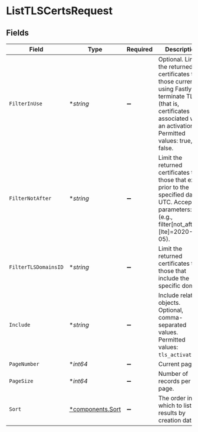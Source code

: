 # ListTLSCertsRequest


## Fields

| Field                                                                                                                                                                            | Type                                                                                                                                                                             | Required                                                                                                                                                                         | Description                                                                                                                                                                      | Example                                                                                                                                                                          |
| -------------------------------------------------------------------------------------------------------------------------------------------------------------------------------- | -------------------------------------------------------------------------------------------------------------------------------------------------------------------------------- | -------------------------------------------------------------------------------------------------------------------------------------------------------------------------------- | -------------------------------------------------------------------------------------------------------------------------------------------------------------------------------- | -------------------------------------------------------------------------------------------------------------------------------------------------------------------------------- |
| `FilterInUse`                                                                                                                                                                    | **string*                                                                                                                                                                        | :heavy_minus_sign:                                                                                                                                                               | Optional. Limit the returned certificates to those currently using Fastly to terminate TLS (that is, certificates associated with an activation). Permitted values: true, false. |                                                                                                                                                                                  |
| `FilterNotAfter`                                                                                                                                                                 | **string*                                                                                                                                                                        | :heavy_minus_sign:                                                                                                                                                               | Limit the returned certificates to those that expire prior to the specified date in UTC. Accepts parameters: lte (e.g., filter[not_after][lte]=2020-05-05).<br/>                 |                                                                                                                                                                                  |
| `FilterTLSDomainsID`                                                                                                                                                             | **string*                                                                                                                                                                        | :heavy_minus_sign:                                                                                                                                                               | Limit the returned certificates to those that include the specific domain.                                                                                                       |                                                                                                                                                                                  |
| `Include`                                                                                                                                                                        | **string*                                                                                                                                                                        | :heavy_minus_sign:                                                                                                                                                               | Include related objects. Optional, comma-separated values. Permitted values: `tls_activations`.<br/>                                                                             |                                                                                                                                                                                  |
| `PageNumber`                                                                                                                                                                     | **int64*                                                                                                                                                                         | :heavy_minus_sign:                                                                                                                                                               | Current page.                                                                                                                                                                    | 1                                                                                                                                                                                |
| `PageSize`                                                                                                                                                                       | **int64*                                                                                                                                                                         | :heavy_minus_sign:                                                                                                                                                               | Number of records per page.                                                                                                                                                      | 20                                                                                                                                                                               |
| `Sort`                                                                                                                                                                           | [*components.Sort](../../models/shared/sort.md)                                                                                                                                  | :heavy_minus_sign:                                                                                                                                                               | The order in which to list the results by creation date.                                                                                                                         |                                                                                                                                                                                  |